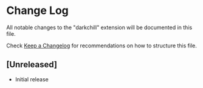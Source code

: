 # Change Log

All notable changes to the "darkchill" extension will be documented in this file.

Check [Keep a Changelog](http://keepachangelog.com/) for recommendations on how to structure this file.

## [Unreleased]

- Initial release
